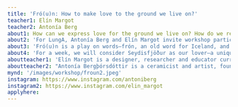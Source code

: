 ```yaml
---
title: 'Fró(u)n: How to make love to the ground we live on?'
teacher1: Elín Margot
teacher2: Antonía Berg
about1: How can we express love for the ground we live on? How do we recognize the living body of nature, acknowledge its untamed value, and give it agency within our human societies? We propose a shift in the narrative of personification. Instead of speaking, thinking, and interacting with an Earth-mother, we prefer the idea of an Earth-lover—an entity that gives and cares as much as it desires to be loved and cared for. It's a passionate love story between humans and non-human entities such as fjords, mountains, seas, and all the characters that compose our wild environment.
about2: 'For LungA, Antonía Berg and Elín Margot invite workshop participants to deeply engage with Fró(u)n and connect with Seydisfjördur’s nature in a radical way: by creating ways to make love with it!'
about3: 'Fró(u)n is a play on words—frón, an old word for Iceland, and fróun, the Icelandic word for masturbation. It serves as the title of their research project where Antonía and Elín create pleasure objects using clay from the fjord of Berunes, embodying the place in tangible artefacts enabling intimate interactions.'
about4: 'For a week, we will consider Seydisfjöður as our lover—a unique landscape with its own temperament and charismatic characteristics. Participants will have the opportunity to meet their sweetheart and intimately acquaint themselves through foraging walks where they will collect natural raw materials to use in their projects. Local clay will be our primary medium, supplemented by what participants find compelling. Through readings and discussions, we will collectively reflect on the current state of our human relationship with nature. We will work with the elements, transform and solidify our journeys with a bonfire firing clay. At last, each participant will develop individual or collective ways to interact with the fjord, rooted in reciprocal love.'
aboutteacher1: 'Elín Margot is a designer, researcher and educator currently Programme Director of the BA Product Design at the Iceland University of the Arts. Her design practice focuses on creating objects and situations that question our day-to-day and explore alternative ecological and ethical futures. She uses the narrative power of objects to confront users to disruptive ideologies and immerse them in a potential tomorrow. She (re)designs mundane things such as forks and knives with a behavioral and/or technological twist asking what if? Elín Margot studied product design and social design in France and graduated from the MA Exploration & Translation at the Iceland University of the Arts in 2019. Since then, she has contributed to diverse design projects across France, Iceland, and Denmark, alongside exhibiting self-initiated research and teaching design in multiple academic institutions. Notably, she co-founded the food and art platform MÁL/TÍÐ and the sustainable design and art festival RUSL FEST. Her recent focus lies in reshaping Western narratives surrounding nature. Collaborating with Antonía Berg on the project Fró(u)n, they propose to consider  fjords as lovers. Similarly, in her project Interspecies Mothering, Elín invites participants to view whole colonies of yeasts and bacterias as family, and to adopt them as their daughters.'
aboutteacher2: "Antonía Bergþórsdóttir is a ceramicist and artist, founder of FLÆÐI art gallery, and MÓR an accessible ceramic studio in hafnar.haus.She forms one half of the fine art duo Augnablikin alongside Íris María Leifsdóttir. Elín Margot and her work together on the project Fró(u)n crafting sensual objects from Porcelain and Berunes clay, aiming to foster a more intimate bond with nature, reimagining it as a lover rather than a mother. She studied Pottery at the Visual School of Art in Reykjavík and graduated in 2020. During an internship in France in 2019, she studied porcelain, plaster making and design. Antonía specialises in utilising raw materials, particularly those sourced from her immediate environment, embarking on material exploration journeys since 2018, including investigating glacial clay in Greenland and Iceland. Her interest lies in leveraging local resources to create sustainable and meaningful creations, advocating for a hands-on approach to materials to deepen one's connection to craftsmanship and the natural world.  Currently, she collaborates with Sei architect studio in designing the Icelandic brick. Antonía has an extensive portfolio comprising solo exhibitions, group showcases, lectures, workshops, and events both domestically and internationally."
mynd: '/images/workshop/froun2.jpeg'
instagram: https://www.instagram.com/antoniberg
instagram2: https://www.instagram.com/elin_margot
applyhere: 
---
```


